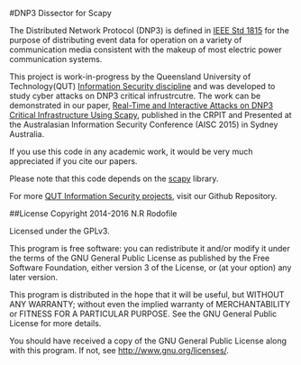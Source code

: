 #DNP3 Dissector for Scapy

The Distributed Network Protocol (DNP3) is defined in [IEEE Std 1815](https://standards.ieee.org/findstds/standard/1815-2012.html) for the purpose of distributing event data for operation on a variety of communication media consistent with the makeup of most electric power communication systems.

This project is work-in-progress by the Queensland University of Technology(QUT) [Information Security discipline](https://www.qut.edu.au/science-engineering/our-schools/school-of-electrical-engineering-and-computer-science/information-security) and was developed to study cyber attacks on DNP3 critical infrustrcutre. The work can be demonstrated in our paper, [Real-Time and Interactive Attacks on DNP3 Critical Infrastructure Using Scapy](http://crpit.com/confpapers/CRPITV161Rodofile.pdf), published in the CRPIT and Presented at the Australasian Information Security Conference (AISC 2015) in Sydney Australia.  

If you use this code in any academic work, it would be very much appreciated if you cite our papers.

Please note that this code depends on the [scapy](http://www.secdev.org/projects/scapy/doc/index.html) library.

For more [QUT Information Security projects](http://qut-infosec.github.io/), visit our Github Repository.

##License
Copyright 2014-2016 N.R Rodofile

Licensed under the GPLv3.

This program is free software: you can redistribute it and/or modify it under the terms of the GNU General Public License as published by the Free Software Foundation, either version 3 of the License, or (at your option) any later version.

This program is distributed in the hope that it will be useful, but WITHOUT ANY WARRANTY; without even the implied warranty of MERCHANTABILITY or FITNESS FOR A PARTICULAR PURPOSE. See the GNU General Public License for more details.

You should have received a copy of the GNU General Public License along with this program. If not, see http://www.gnu.org/licenses/.
